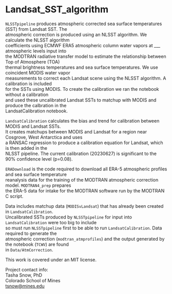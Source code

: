 # Landsat_SST_algorithm

`NLSSTpipeline` produces atmospheric corrected sea surface temperatures (SST) from Landsat SST. The \
atmospheric correction is produced using an NLSST algorithm. We calculate the NLSST algorithm \
coefficients using ECMWF ERA5 atmospheric column water vapors at ___ atmospheric levels input into \
the MODTRAN radiative transfer model to estimate the relationship between Top of Atmosphere (TOA) \
thermal brightness temperatures and sea surface temperatures. We use coincident MODIS water vapor \
measurements to correct each Landsat scene using the NLSST algorithm. A calibration is included \
for the SSTs using MODIS. To create the calibration we ran the notebook without a calibration \
and used these uncalibrated Landsat SSTs to matchup with MODIS and produce the calbration in the \
LandsatCalibration notebook. 

`LandsatCalibration` calculates the bias and trend for calibration between MODIS and Landsat SSTs. \
It creates matchups between MODIS and Landsat for a region near Cosgrove, West Antarctica and uses \
a RANSAC regression to produce a calibration equation for Landsat, which is then added in the \
NLSST pipeline. The current calibration (20230627) is significant to the 90% confidence level (p=0.08). 

`ERADownload` is the code required to download all ERA-5 atmospheric profiles and sea surface temperature \
reanalysis data for the training of the MODTRAN atmospheric correction model. `MODTRAN4_prep` prepares \
the ERA-5 data for intake for the MODTRAN software run by the MODTRAN C script.

Data includes matchup data (`MODISvLandsat`) that has already been created in `LandsatCalibration`. \
Uncalibrated SSTs produced by `NLSSTpipeline` for input into `LandsatCalibration` were too big to include \
so must run `NLSSTpipeline` first to be able to run `LandsatCalibration`. Data required to generate the \
atmospheric correction (`modtran_atmprofiles`) and the output generated by the notebook (`TCWV`) are found \
in `Data/AtmCorrection`.

This work is covered under an MIT license.

Project contact info: \
Tasha Snow, PhD \
Colorado School of Mines \
tsnow@mines.edu
